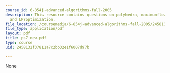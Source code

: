 ```yaml
---
course_id: 6-854j-advanced-algorithms-fall-2005
description: This resource contains questions on polyhedra, maximumflow, minimum?mean?cycle,
  and LP?optimization.
file_location: /coursemedia/6-854j-advanced-algorithms-fall-2005/2458132f37811a7c2bb32e1f6007d97b_ps7_new.pdf
file_type: application/pdf
layout: pdf
title: ps7_new.pdf
type: course
uid: 2458132f37811a7c2bb32e1f6007d97b

---
```

None